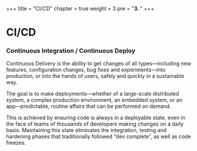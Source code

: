 +++
title = "CI/CD"
chapter = true
weight = 3
pre = "<b>3. </b>"
+++
# CI/CD
### Continuous Integration / Continuous Deploy

Continuous Delivery is the ability to get changes of all types—including new features, configuration changes, bug fixes and experiments—into production, or into the hands of users, safely and quickly in a sustainable way.

The goal is to make deployments—whether of a large-scale distributed system, a complex production environment, an embedded system, or an app—predictable, routine affairs that can be performed on demand.

This is achieved by ensuring code is always in a deployable state, even in the face of teams of thousands of developers making changes on a daily basis. Maintaining this state eliminates the integration, testing and hardening phases that traditionally followed “dev complete”, as well as code freezes.


